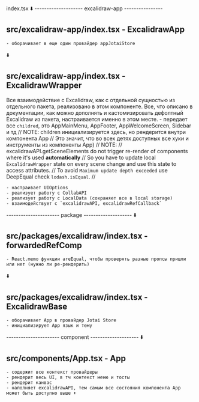 

index.tsx
⬇️
-------------------- excalidraw-app ----------------
## src/excalidraw-app/index.tsx - ExcalidrawApp
    - оборачивает в еще один провайдер appJotaiStore
⬇️
## src/excalidraw-app/index.tsx - ExcalidrawWrapper
Все взаимодействие с Excalidraw, как с отдельной сущностью из отдельного пакета,
реализовано в этом компоненте. Все, что описано в документации, как можно дополнять и кастомизировать
дефолтный Excalidraw из пакета, настраивается именно в этом месте.
    - передает все `childred`, это AppMainMenu, AppFooter, AppWelcomeScreen, Sidebar и тд
    // NOTE: children инициализируется здесь, но рендерится внутри компонента App
    // Это значит, что во всех детях доступных все хуки и инструменты из компоненты App)
    // NOTE:
    // excalidrawAPI.getSceneElements do not trigger re-render of components where it's used **automatically**
    // So you have to update local `ExcalidrawWrapper` state on every scene change and use this state to access attributes.
    // To avoid `Maximum update depth exceeded` use DeepEqual check `lodash.isEqual`.
    //

    - настраивает UIOptions
    - реализует работу с CollabAPI
    - реализует работу с LocalData (сохраняет все в local storage)
    - взаимодействует с `excalidrawAPI, excalidrawRefCallback`


---------------------- package --------------------
⬇️
## src/packages/excalidraw/index.tsx - forwardedRefComp
    - React.memo функции areEqual, чтобы проверять разные пропсы пришли или нет (нужно ли ре-рендерить)
⬇️
## src/packages/excalidraw/index.tsx - ExcalidrawBase
    - оборачивает App в провайдер Jotai Store
    - инициализирует App язык и тему


---------------------- component --------------------
⬇️
## src/components/App.tsx - App
    - содержит все контекст провайдеры
    - рендерит весь UI, в тч контекст меню и тосты
    - рендерит канвас
    - наполняет excalidrawAPI, тем самым все состояния компонента App может быть доступно выше ⬆️
